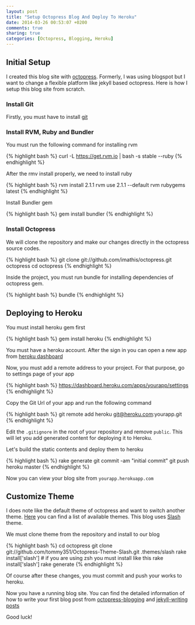```yaml
---
layout: post
title: "Setup Octopress Blog And Deploy To Heroku"
date: 2014-03-26 00:53:07 +0200
comments: true
sharing: true
categories: [Octopress, Blogging, Heroku]
---
```


<h2>Initial Setup</h2>
<p>I created this blog site with <a href="http://octopress.org/">octopress</a>. Formerly, I was using blogspot but I want to change a flexible platform like jekyll based octopress. Here is how I setup this blog site from scratch.</p>
<!-- more -->

<h3>Install Git</h3>
<p>Firstly, you must have to install <a href="http://git-scm.com/">git</a></p>

<h3>Install RVM, Ruby and Bundler</h3>
<p>You must run the following command for installing rvm</p>

{% highlight bash %}
curl -L https://get.rvm.io | bash -s stable --ruby
{% endhighlight %}

<p>After the rmv install properly, we need to install ruby</p>
{% highlight bash %}
rvm install 2.1.1
rvm use 2.1.1 --default
rvm rubygems latest
{% endhighlight %}

<p>Install Bundler gem</p>
{% highlight bash %}
gem install bundler
{% endhighlight %}

<h3>Install Octopress</h3>
<p>We will clone the repository and make our changes directly in the octopress source codes.</p>
{% highlight bash %}
git clone git://github.com/imathis/octopress.git octopress
cd octopress
{% endhighlight %}

<p>Inside the project, you must run bundle for installing dependencies of octopress gem.</p>
{% highlight bash %}
bundle
{% endhighlight %}

<h2>Deploying to Heroku</h2>
<p>You must install heroku gem first</p>
{% highlight bash %}
gem install heroku
{% endhighlight %}

<p>You must have a heroku account. After the sign in you can open a new app from <a href="https://dashboard.heroku.com/apps">heroku dashboard</a></p>
<p>Now, you must add a remote address to your project. For that purpose, go to settings page of your app</p>

{% highlight bash %}
https://dashboard.heroku.com/apps/yourapp/settings
{% endhighlight %}

<p>Copy the Git Url of your app and run the following command</p>

{% highlight bash %}
git remote add heroku git@heroku.com:yourapp.git
{% endhighlight %}

<p>Edit the <code>.gitignore</code> in the root of your repository and remove <code>public</code>. This will let you add generated content for deploying it to Heroku.</p>
<p>Let's build the static contents and deploy them to heroku</p>
{% highlight bash %}
rake generate
git commit -am "initial commit"
git push heroku master
{% endhighlight %}

<p>Now you can view your blog site from <code>yourapp.herokuapp.com</code></p>

<h2>Customize Theme</h2>
<p>I does note like the default theme of octopress and want to switch another theme. <a href="https://github.com/imathis/octopress/wiki/3rd-Party-Octopress-Themes">Here</a> you can find a list of available themes. This blog uses <a href="https://github.com/tommy351/Octopress-Theme-Slash">Slash</a> theme.</p>

<p>We must clone theme from the repository and install to our blog</p>

{% highlight bash %}
cd octopress
git clone git://github.com/tommy351/Octopress-Theme-Slash.git .themes/slash
rake install['slash'] 					# if you are using zsh you must install like this rake install\['slash'\]
rake generate
{% endhighlight %}

<p>Of course after these changes, you must commit and push your works to heroku.</p>

<p>Now you have a running blog site. You can find the detailed information of how to write your first blog post from <a href="http://octopress.org/docs/blogging/">octopress-blogging</a> and <a href="http://jekyllrb.com/docs/posts/">jekyll-writing posts</a></p>

<p>Good luck!</p>
